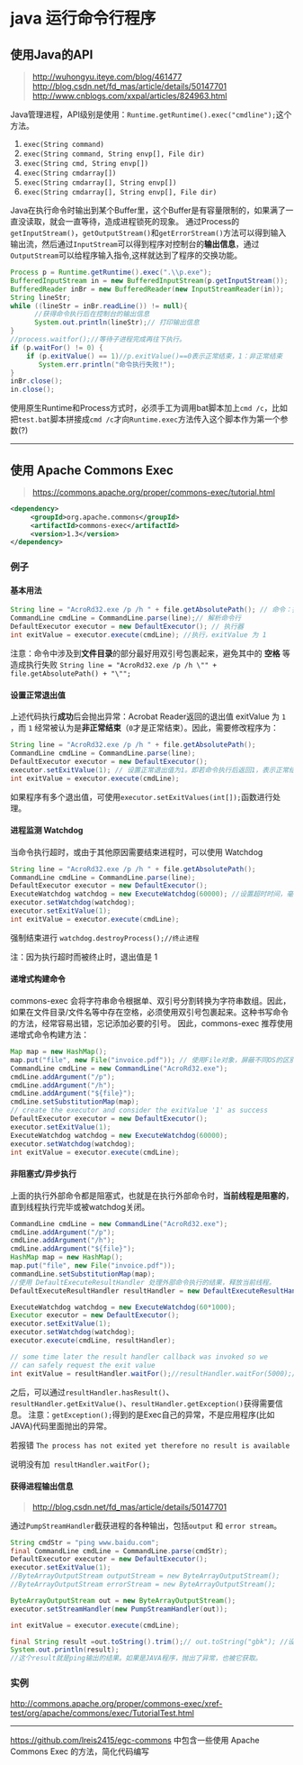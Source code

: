 # java 运行命令行程序

## 使用Java的API
>http://wuhongyu.iteye.com/blog/461477
>http://blog.csdn.net/fd_mas/article/details/50147701
>http://www.cnblogs.com/xxpal/articles/824963.html

Java管理进程，API级别是使用：`Runtime.getRuntime().exec("cmdline");`这个方法。
1. `exec(String command)`
2. `exec(String command, String envp[], File dir)`
3. `exec(String cmd, String envp[])`
4. `exec(String cmdarray[])`
5. `exec(String cmdarray[], String envp[])`
6. `exec(String cmdarray[], String envp[], File dir)`

Java在执行命令时输出到某个Buffer里，这个Buffer是有容量限制的，如果满了一直没读取，就会一直等待，造成进程锁死的现象。
通过Process的`getInputStream()`，`getOutputStream()`和`getErrorStream()`方法可以得到输入输出流，然后通过`InputStream`可以得到程序对控制台的**输出信息**，通过`OutputStream`可以给程序输入指令,这样就达到了程序的交换功能。
```java
Process p = Runtime.getRuntime().exec(".\\p.exe");
BufferedInputStream in = new BufferedInputStream(p.getInputStream());  
BufferedReader inBr = new BufferedReader(new InputStreamReader(in));  
String lineStr;  
while ((lineStr = inBr.readLine()) != null){
      //获得命令执行后在控制台的输出信息  
      System.out.println(lineStr);// 打印输出信息  
} 
//process.waitfor();//等待子进程完成再往下执行。
if (p.waitFor() != 0) {  
    if (p.exitValue() == 1)//p.exitValue()==0表示正常结束，1：非正常结束  
       System.err.println("命令执行失败!");  
}  
inBr.close();  
in.close();  
```

使用原生Runtime和Process方式时，必须手工为调用bat脚本加上`cmd /c`，比如把`test.bat`脚本拼接成`cmd /c`才向`Runtime.exec`方法传入这个脚本作为第一个参数(?)

---
## 使用 Apache Commons Exec
>https://commons.apache.org/proper/commons-exec/tutorial.html
```xml
<dependency>
     <groupId>org.apache.commons</groupId>
     <artifactId>commons-exec</artifactId>
     <version>1.3</version>
</dependency>
```
### 例子
#### 基本用法
```java
String line = "AcroRd32.exe /p /h " + file.getAbsolutePath(); // 命令：打印pdf
CommandLine cmdLine = CommandLine.parse(line);// 解析命令行
DefaultExecutor executor = new DefaultExecutor(); // 执行器
int exitValue = executor.execute(cmdLine); //执行，exitValue 为 1
```
注意：命令中涉及到**文件目录**的部分最好用双引号包裹起来，避免其中的 **空格** 等造成执行失败
`String line = "AcroRd32.exe /p /h \"" + file.getAbsolutePath() + "\"";`

#### 设置正常退出值
上述代码执行**成功**后会抛出异常：Acrobat Reader返回的退出值 exitValue 为 `1` ，而 `1` 经常被认为是**非正常结束**（`0`才是正常结束）。因此，需要修改程序为：
```java
String line = "AcroRd32.exe /p /h " + file.getAbsolutePath();
CommandLine cmdLine = CommandLine.parse(line);
DefaultExecutor executor = new DefaultExecutor();
executor.setExitValue(1); // 设置正常退出值为1。即若命令执行后返回1，表示正常结束
int exitValue = executor.execute(cmdLine);
```
如果程序有多个退出值，可使用`executor.setExitValues(int[]);`函数进行处理。

#### 进程监测 Watchdog
当命令执行超时，或由于其他原因需要结束进程时，可以使用 Watchdog
```java
String line = "AcroRd32.exe /p /h " + file.getAbsolutePath();
CommandLine cmdLine = CommandLine.parse(line);
DefaultExecutor executor = new DefaultExecutor();
ExecuteWatchdog watchdog = new ExecuteWatchdog(60000); //设置超时时间，毫秒
executor.setWatchdog(watchdog);
executor.setExitValue(1);
int exitValue = executor.execute(cmdLine);
```
强制结束进行
`watchdog.destroyProcess();//终止进程 `

注：因为执行超时而被终止时，退出值是 1 

#### 递增式构建命令
 commons-exec 会将字符串命令根据单、双引号分割转换为字符串数组。因此，如果在文件目录/文件名等中存在空格，必须使用双引号包裹起来。这种书写命令的方法，经常容易出错，忘记添加必要的引号。
因此，commons-exec 推荐使用递增式命令构建方法：
```java
Map map = new HashMap();
map.put("file", new File("invoice.pdf")); // 使用File对象，屏蔽不同OS的区别
CommandLine cmdLine = new CommandLine("AcroRd32.exe");
cmdLine.addArgument("/p");
cmdLine.addArgument("/h");
cmdLine.addArgument("${file}");
cmdLine.setSubstitutionMap(map);
// create the executor and consider the exitValue '1' as success
DefaultExecutor executor = new DefaultExecutor();
executor.setExitValue(1);
ExecuteWatchdog watchdog = new ExecuteWatchdog(60000);
executor.setWatchdog(watchdog);
int exitValue = executor.execute(cmdLine);
```

#### 非阻塞式/异步执行
上面的执行外部命令都是阻塞式，也就是在执行外部命令时，**当前线程是阻塞的**，直到线程执行完毕或被watchdog关闭。
```java
CommandLine cmdLine = new CommandLine("AcroRd32.exe");
cmdLine.addArgument("/p");
cmdLine.addArgument("/h");
cmdLine.addArgument("${file}");
HashMap map = new HashMap();
map.put("file", new File("invoice.pdf"));
commandLine.setSubstitutionMap(map);
//使用 DefaultExecuteResultHandler 处理外部命令执行的结果，释放当前线程。
DefaultExecuteResultHandler resultHandler = new DefaultExecuteResultHandler();

ExecuteWatchdog watchdog = new ExecuteWatchdog(60*1000);
Executor executor = new DefaultExecutor();
executor.setExitValue(1);
executor.setWatchdog(watchdog);
executor.execute(cmdLine, resultHandler);

// some time later the result handler callback was invoked so we
// can safely request the exit value
int exitValue = resultHandler.waitFor();//resultHandler.waitFor(5000);//等待5秒。
```
之后，可以通过`resultHandler.hasResult()`、`resultHandler.getExitValue()`、`resultHandler.getException()`获得需要信息。 
注意：`getException();`得到的是Exec自己的异常，不是应用程序(比如JAVA)代码里面抛出的异常。

若报错 `The process has not exited yet therefore no result is available`

说明没有加` resultHandler.waitFor();`

#### 获得进程输出信息
>http://blog.csdn.net/fd_mas/article/details/50147701

通过`PumpStreamHandler`截获进程的各种输出，包括`output` 和 `error stream`。

```java
String cmdStr = "ping www.baidu.com";
final CommandLine cmdLine = CommandLine.parse(cmdStr);
DefaultExecutor executor = new DefaultExecutor();
executor.setExitValue(1);
//ByteArrayOutputStream outputStream = new ByteArrayOutputStream();
//ByteArrayOutputStream errorStream = new ByteArrayOutputStream();

ByteArrayOutputStream out = new ByteArrayOutputStream();
executor.setStreamHandler(new PumpStreamHandler(out));

int exitValue = executor.execute(cmdLine);

final String result =out.toString().trim();// out.toString("gbk"); //设置编码
System.out.println(result);
//这个result就是ping输出的结果。如果是JAVA程序，抛出了异常，也被它获取。
```

### 实例

http://commons.apache.org/proper/commons-exec/xref-test/org/apache/commons/exec/TutorialTest.html



---

https://github.com/lreis2415/egc-commons 中包含一些使用 Apache Commons Exec 的方法，简化代码编写